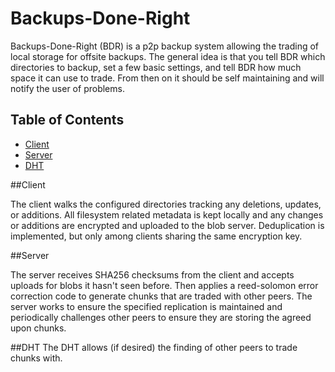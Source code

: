 # Backups-Done-Right
Backups-Done-Right (BDR) is a p2p backup system allowing the trading of local storage for offsite backups.  The general idea is that you tell BDR which directories to backup, set a few basic settings, and tell BDR how much space it can use to trade.  From then on it should be self maintaining and will notify the user of problems.


## Table of Contents
- [Client](#Client)
- [Server](#Server)
- [DHT](#DHT)

##Client

The client walks the configured directories tracking any deletions, updates, or additions.  All filesystem related metadata is kept locally and any changes or additions are encrypted and uploaded to the blob server.  Deduplication is implemented, but only among clients sharing the same encryption key.

##Server

The server receives SHA256 checksums from the client and accepts uploads for blobs it hasn't seen before.  Then applies a reed-solomon error correction code to generate chunks that are traded with other peers.  The server works to ensure the specified replication is maintained and periodically challenges other peers to ensure they are storing the agreed upon chunks.

##DHT
The DHT allows (if desired) the finding of other peers to trade chunks with.
